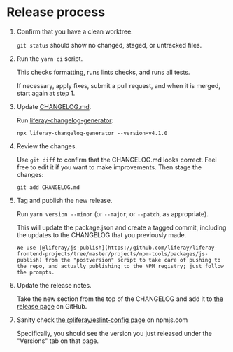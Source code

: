 # Release process

1.  Confirm that you have a clean worktree.

    `git status` should show no changed, staged, or untracked files.

2.  Run the `yarn ci` script.

    This checks formatting, runs lints checks, and runs all tests.

    If necessary, apply fixes, submit a pull request, and when it is merged, start again at step 1.

3.  Update [CHANGELOG.md](./CHANGELOG.md).

    Run [liferay-changelog-generator](https://www.npmjs.com/package/liferay-changelog-generator):

        npx liferay-changelog-generator --version=v4.1.0

4.  Review the changes.

    Use `git diff` to confirm that the CHANGELOG.md looks correct. Feel free to edit it if you want to make improvements. Then stage the changes:

        git add CHANGELOG.md

5.  Tag and publish the new release.

    Run `yarn version --minor` (or `--major`, or `--patch`, as appropriate).

    This will update the package.json and create a tagged commit, including the updates to the CHANGELOG that you previously made.

        We use [@liferay/js-publish](https://github.com/liferay/liferay-frontend-projects/tree/master/projects/npm-tools/packages/js-publish) from the "postversion" script to take care of pushing to the repo, and actually publishing to the NPM registry; just follow the prompts.

6.  Update the release notes.

    Take the new section from the top of the CHANGELOG and add it to [the release page](https://github.com/liferay/liferay-frontend-projects/releases) on GitHub.

7.  Sanity check [the @liferay/eslint-config page](https://www.npmjs.com/package/@liferay/eslint-config) on npmjs.com

    Specifically, you should see the version you just released under the "Versions" tab on that page.
